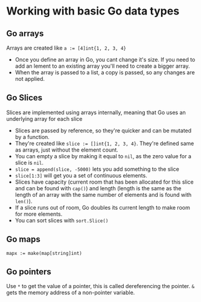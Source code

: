 # Working with basic Go data types

## Go arrays

Arrays are created like `a := [4]int{1, 2, 3, 4}`
- Once you define an array in Go, you cant change it's size. If you need to add an lement to an existing array you'll need to create a bigger array.
- When the array is passed to a list, a copy is passed, so any changes are not applied. 

## Go Slices

Slices are implemented using arrays internally, meaning that Go uses an underlying array for each slice
- Slices are passed by reference, so they're quicker and can be mutated by a function.
- They're created like `slice := []int{1, 2, 3, 4}`. They're defined same as arrays, just without the element count.
- You can empty a slice by making it equal to `nil`, as the zero value for a slice is `nil`.
- `slice = append(slice, -5000)` lets you add something to the slice
- `slice[1:3]` will get you a set of continuous elements.
- Slices have capacity (current room that has been allocated for this slice and can be found with `cap()`) and length (length is the same as the length of an array with the same number of elements and is found with `len()`).
- If a slice runs out of room, Go doubles its current length to make room for more elements.
- You can sort slices with `sort.Slice()`

## Go maps

`mapx := make(map[string]int)`

## Go pointers

Use `*` to get the value of a pointer, this is called dereferencing the pointer. `&` gets the memory address of a non-pointer variable.
